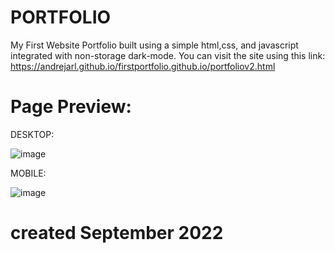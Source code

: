 # PORTFOLIO
My First Website Portfolio built using a simple html,css, and javascript integrated with non-storage dark-mode.
You can visit the site using this link:                                                                                                                           https://andrejarl.github.io/firstportfolio.github.io/portfoliov2.html

# Page Preview:
DESKTOP:

![image](https://user-images.githubusercontent.com/104331025/233834453-40939f8d-3bb6-402a-af1e-cbea35b83937.png)

MOBILE:

![image](https://user-images.githubusercontent.com/104331025/233834566-bddca1fb-211c-4df6-8f8e-2fc2ac5c7638.png)


# created September 2022
